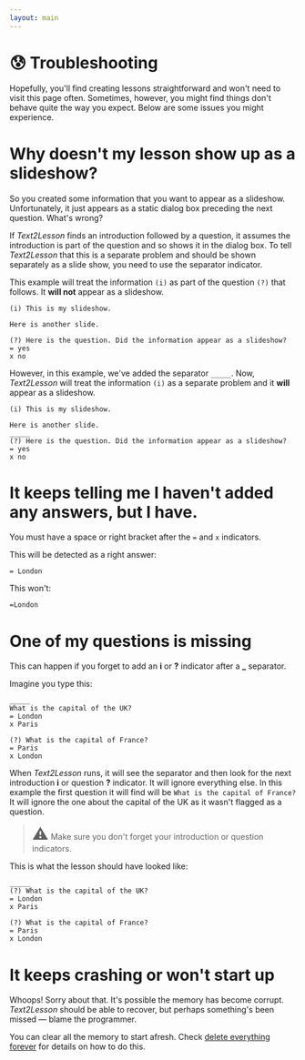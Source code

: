 ```yaml
---
layout: main
---
```


# 😰 Troubleshooting

Hopefully, you'll find creating lessons straightforward and won't need to visit this page often. Sometimes, however, you might find things don't behave quite the way you expect. Below are some issues you might experience.

# Why doesn't my lesson show up as a slideshow?

So you created some information that you want to appear as a slideshow. Unfortunately,
it just appears as a static dialog box preceding the next question. What's wrong?

If _Text2Lesson_ finds an introduction followed by a question, it assumes the
introduction is part of the question and so shows it in the dialog box. To tell
_Text2Lesson_ that this is a separate problem and should be shown separately as
a slide show, you need to use the separator indicator.

This example will treat the information `(i)` as part of the question `(?)` that
follows. It **will not** appear as a slideshow.

```
(i) This is my slideshow.

Here is another slide.

(?) Here is the question. Did the information appear as a slideshow?
= yes
x no
```

However, in this example, we've added the separator `_____`. Now, _Text2Lesson_ will treat the information `(i)` as a separate problem and it **will** appear as a slideshow.

```
(i) This is my slideshow.

Here is another slide.
_____
(?) Here is the question. Did the information appear as a slideshow?
= yes
x no
```

# It keeps telling me I haven't added any answers, but I have.

You must have a space or right bracket after the `=` and `x` indicators.

This will be detected as a right answer:

```
= London
```

This won't:

```
=London
```

# One of my questions is missing

This can happen if you forget to add an **i** or **?** indicator after a ****\_**** separator.

Imagine you type this:

```
_____
What is the capital of the UK?
= London
x Paris

(?) What is the capital of France?
= Paris
x London
```

When _Text2Lesson_ runs, it will see the separator and then look for the next introduction **i** or question **?** indicator. It will ignore everything else. In this example the first question it will find will be `What is the capital of France?` It will ignore the one about the capital of the UK as it wasn't flagged as a question.

> <span style="font-size:2em;">⚠️</span> Make sure you don't forget your introduction or question indicators.

This is what the lesson should have looked like:

```
_____
(?) What is the capital of the UK?
= London
x Paris

(?) What is the capital of France?
= Paris
x London
```

# It keeps crashing or won't start up

Whoops! Sorry about that. It's possible the memory has become corrupt. _Text2Lesson_
should be able to recover, but perhaps something's been missed &mdash; blame the
programmer.

You can clear all the memory to start afresh. Check
[delete everything forever](./deletion-tool.md) for details on how to do this.
